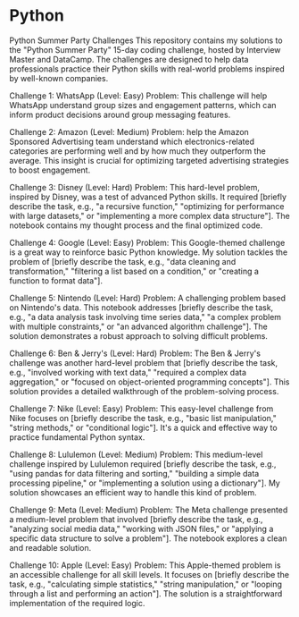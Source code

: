 # Python

Python Summer Party Challenges
This repository contains my solutions to the "Python Summer Party" 15-day coding challenge, hosted by Interview Master and DataCamp. The challenges are designed to help data professionals practice their Python skills with real-world problems inspired by well-known companies.

Challenge 1: WhatsApp (Level: Easy)
Problem: This challenge will help WhatsApp understand group sizes and engagement patterns, which can inform product decisions around group messaging features.

Challenge 2: Amazon (Level: Medium)
Problem: help the Amazon Sponsored Advertising team understand which electronics-related categories are performing well and by how much they outperform the average. This insight is crucial for optimizing targeted advertising strategies to boost engagement.

Challenge 3: Disney (Level: Hard)
Problem: This hard-level problem, inspired by Disney, was a test of advanced Python skills. It required [briefly describe the task, e.g., "a recursive function," "optimizing for performance with large datasets," or "implementing a more complex data structure"]. The notebook contains my thought process and the final optimized code.

Challenge 4: Google (Level: Easy)
Problem: This Google-themed challenge is a great way to reinforce basic Python knowledge. My solution tackles the problem of [briefly describe the task, e.g., "data cleaning and transformation," "filtering a list based on a condition," or "creating a function to format data"].

Challenge 5: Nintendo (Level: Hard)
Problem: A challenging problem based on Nintendo's data. This notebook addresses [briefly describe the task, e.g., "a data analysis task involving time series data," "a complex problem with multiple constraints," or "an advanced algorithm challenge"]. The solution demonstrates a robust approach to solving difficult problems.

Challenge 6: Ben & Jerry's (Level: Hard)
Problem: The Ben & Jerry's challenge was another hard-level problem that [briefly describe the task, e.g., "involved working with text data," "required a complex data aggregation," or "focused on object-oriented programming concepts"]. This solution provides a detailed walkthrough of the problem-solving process.

Challenge 7: Nike (Level: Easy)
Problem: This easy-level challenge from Nike focuses on [briefly describe the task, e.g., "basic list manipulation," "string methods," or "conditional logic"]. It's a quick and effective way to practice fundamental Python syntax.

Challenge 8: Lululemon (Level: Medium)
Problem: This medium-level challenge inspired by Lululemon required [briefly describe the task, e.g., "using pandas for data filtering and sorting," "building a simple data processing pipeline," or "implementing a solution using a dictionary"]. My solution showcases an efficient way to handle this kind of problem.

Challenge 9: Meta (Level: Medium)
Problem: The Meta challenge presented a medium-level problem that involved [briefly describe the task, e.g., "analyzing social media data," "working with JSON files," or "applying a specific data structure to solve a problem"]. The notebook explores a clean and readable solution.

Challenge 10: Apple (Level: Easy)
Problem: This Apple-themed problem is an accessible challenge for all skill levels. It focuses on [briefly describe the task, e.g., "calculating simple statistics," "string manipulation," or "looping through a list and performing an action"]. The solution is a straightforward implementation of the required logic.

